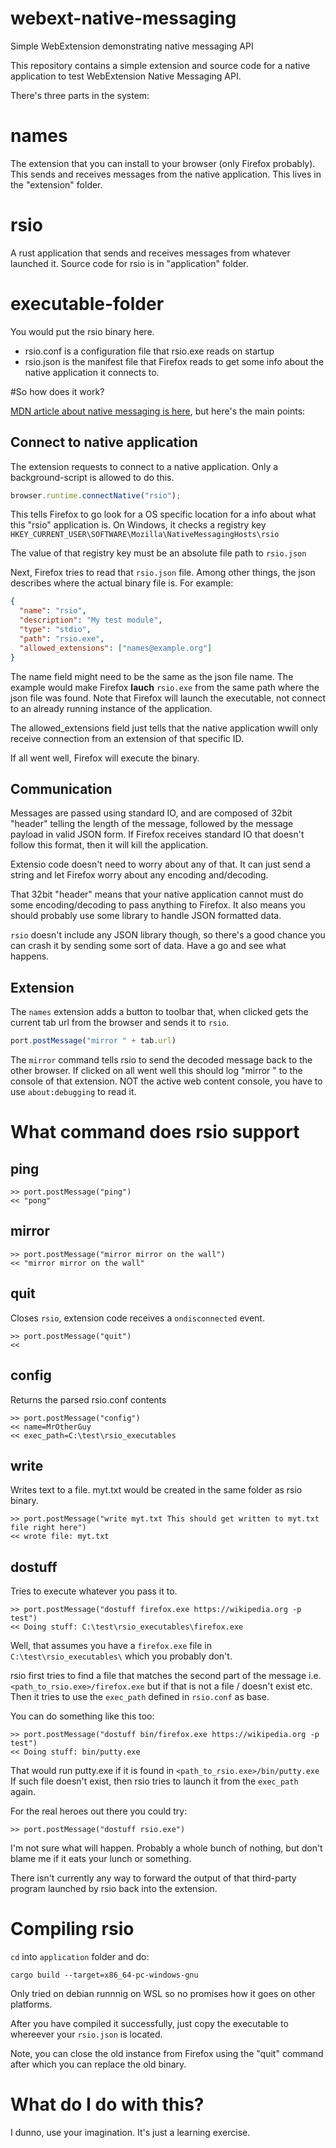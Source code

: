 # webext-native-messaging
Simple WebExtension demonstrating native messaging API

This repository contains a simple extension and source code for a native application to test WebExtension Native Messaging API.

There's three parts in the system:

# names

The extension that you can install to your browser (only Firefox probably). This sends and receives messages from the native application. This lives in the "extension" folder.

# rsio

A rust application that sends and receives messages from whatever launched it. Source code for rsio is in "application" folder.

# executable-folder

You would put the rsio binary here.

* rsio.conf is a configuration file that rsio.exe reads on startup
* rsio.json is the manifest file that Firefox reads to get some info about the native application it connects to.

#So how does it work?

[MDN article about native messaging is here](https://developer.mozilla.org/en-US/docs/Mozilla/Add-ons/WebExtensions/Native_messaging), but here's the main points:


## Connect to native application
 
The extension requests to connect to a native application. Only a background-script is allowed to do this.

```js
browser.runtime.connectNative("rsio");
```

This tells Firefox to go look for a OS specific location for a info about what this "rsio" application is. On Windows, it checks a registry key `HKEY_CURRENT_USER\SOFTWARE\Mozilla\NativeMessagingHosts\rsio`

The value of that registry key must be an absolute file path to `rsio.json`

Next, Firefox tries to read that `rsio.json` file. Among other things, the json describes where the actual binary file is. For example:

```json
{
  "name": "rsio",
  "description": "My test module",
  "type": "stdio",
  "path": "rsio.exe",
  "allowed_extensions": ["names@example.org"]
}
```

The name field might need to be the same as the json file name. The example would make Firefox **lauch** `rsio.exe` from the same path where the json file was found. Note that Firefox will launch the executable, not connect to an already running instance of the application.

The allowed_extensions field just tells that the native application wwill only receive connection from an extension of that specific ID.

If all went well, Firefox will execute the binary.

## Communication

Messages are passed using standard IO, and are composed of 32bit "header" telling the length of the message, followed by the message payload in valid JSON form. If Firefox receives standard IO that doesn't follow this format, then it will kill the application.

Extensio code doesn't need to worry about any of that. It can just send a string and let Firefox worry about any encoding and/decoding.

That 32bit "header" means that your native application cannot must do some encoding/decoding to pass anything to Firefox. It also means you should probably use some library to handle JSON formatted data.

`rsio` doesn't include any JSON library though, so there's a good chance you can crash it by sending some sort of data. Have a go and see what happens. 

## Extension

The `names` extension adds a button to toolbar that, when clicked gets the current tab url from the browser and sends it to `rsio`.

```js
port.postMessage("mirror " + tab.url)
```

The `mirror` command tells rsio to send the decoded message back to the other browser. If clicked on all went well this should log "mirror <url>" to the console of that extension. NOT the active web content console, you have to use `about:debugging` to read it.

# What command does rsio support

## ping

```
>> port.postMessage("ping")
<< "pong"
```

## mirror

```
>> port.postMessage("mirror mirror on the wall")
<< "mirror mirror on the wall"
```

## quit

Closes `rsio`, extension code receives a `ondisconnected` event.

```
>> port.postMessage("quit")
<< 
```

## config

Returns the parsed rsio.conf contents

```
>> port.postMessage("config")
<< name=MrOtherGuy
<< exec_path=C:\test\rsio_executables
```

## write

Writes text to a file. myt.txt would be created in the same folder as rsio binary.

```
>> port.postMessage("write myt.txt This should get written to myt.txt file right here")
<< wrote file: myt.txt
```

## dostuff

Tries to execute whatever you pass it to.

```
>> port.postMessage("dostuff firefox.exe https://wikipedia.org -p test")
<< Doing stuff: C:\test\rsio_executables\firefox.exe
```

Well, that assumes you have a `firefox.exe` file in `C:\test\rsio_executables\` which you probably don't. 

rsio first tries to find a file that matches the second part of the message i.e. `<path_to_rsio.exe>/firefox.exe` but if that is not a file / doesn't exist etc. Then it tries to use the `exec_path` defined in `rsio.conf` as base.

You can do something like this too:

```
>> port.postMessage("dostuff bin/firefox.exe https://wikipedia.org -p test")
<< Doing stuff: bin/putty.exe
```

That would run putty.exe if it is found in `<path_to_rsio.exe>/bin/putty.exe` If such file doesn't exist, then rsio tries to launch it from the `exec_path` again.

For the real heroes out there you could try:

```
>> port.postMessage("dostuff rsio.exe")
```

I'm not sure what will happen. Probably a whole bunch of nothing, but don't blame me if it eats your lunch or something.

There isn't currently any way to forward the output of that third-party program launched by rsio back into the extension. 

# Compiling rsio

`cd` into `application` folder and do:

```
cargo build --target=x86_64-pc-windows-gnu
```

Only tried on debian runnnig on WSL so no promises how it goes on other platforms.

After you have compiled it successfully, just copy the executable to whereever your `rsio.json` is located.

Note, you can close the old instance from Firefox using the "quit" command after which you can replace the old binary.

# What do I do with this?

I dunno, use your imagination. It's just a learning exercise.
